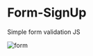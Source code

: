 # Form-SignUp

Simple form validation JS

![form](https://user-images.githubusercontent.com/64429138/124001933-5f148400-d9ff-11eb-89ff-c837f44ff8a0.jpg)
